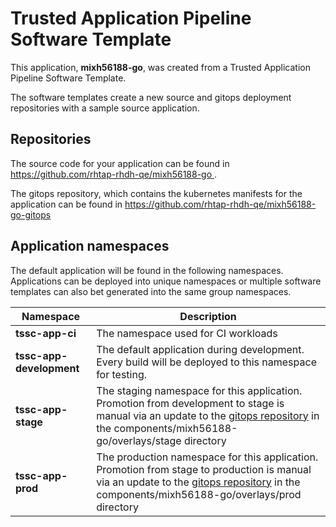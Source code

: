 # Trusted Application Pipeline Software Template

This application, **mixh56188-go**, was created from a Trusted Application Pipeline Software Template.

The software templates create a new source and gitops deployment repositories with a sample source application. 

## Repositories

The source code for your application can be found in [https://github.com/rhtap-rhdh-qe/mixh56188-go ](https://github.com/rhtap-rhdh-qe/mixh56188-go ).
 
The gitops repository, which contains the kubernetes manifests for the application can be found in 
[https://github.com/rhtap-rhdh-qe/mixh56188-go-gitops ](https://github.com/rhtap-rhdh-qe/mixh56188-go-gitops ) 

## Application namespaces 

The default application will be found in the following namespaces. Applications can be deployed into unique namespaces or multiple software templates can also bet generated into the same group namespaces.  

|  Namespace   |  Description   |  
| -------- | -------- |
| **tssc-app-ci** | The namespace used for CI workloads |
| **tssc-app-development** | The default application during development. Every build will be deployed to this namespace for testing. |
| **tssc-app-stage** | The staging namespace for this application. Promotion from development to stage is manual via an update to the [gitops repository](https://github.com/rhtap-rhdh-qe/mixh56188-go-gitops ) in the components/mixh56188-go/overlays/stage directory |
| **tssc-app-prod** | The production namespace for this application. Promotion from stage to production is manual via an update to the [gitops repository](https://github.com/rhtap-rhdh-qe/mixh56188-go-gitops ) in the components/mixh56188-go/overlays/prod directory |